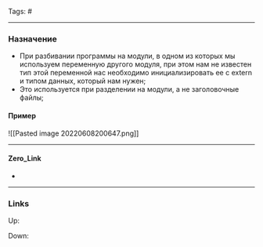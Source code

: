 Tags: #
***
### Назначение
- При разбивании программы на модули, в одном из которых мы используем переменную другого модуля, при этом нам не известен тип этой переменной нас необходимо инициализировать ее с extern и типом данных, который нам нужен;
- Это используется при разделении на модули, а не заголовочные файлы;

#### Пример

![[Pasted image 20220608200647.png]]

***
#### Zero_Link
- 
***
### Links
Up:

Down:


